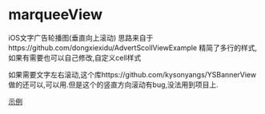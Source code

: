 # marqueeView
iOS文字广告轮播图(垂直向上滚动)
思路来自于https://github.com/dongxiexidu/AdvertScollViewExample
精简了多行的样式,如果有需要也可以自己修改,自定义cell样式

如果需要文字左右滚动,这个库https://github.com/kysonyangs/YSBannerView  做的还可以,可以用.但是这个的竖直方向滚动有bug,没法用到项目上.

[示例](1614216493741672.gif)
